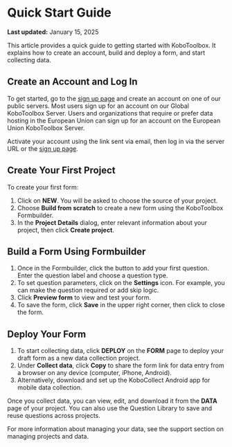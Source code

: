 # Quick Start Guide

**Last updated:** January 15, 2025

This article provides a quick guide to getting started with KoboToolbox. It explains how to create an account, build and deploy a form, and start collecting data.

## Create an Account and Log In

To get started, go to the [sign up page](https://www.kobotoolbox.org/sign-up/) and create an account on one of our public servers. Most users sign up for an account on our Global KoboToolbox Server. Users and organizations that require or prefer data hosting in the European Union can sign up for an account on the European Union KoboToolbox Server.

Activate your account using the link sent via email, then log in via the server URL or the [sign up page](https://www.kobotoolbox.org/sign-up/).

## Create Your First Project

To create your first form:

1. Click on **NEW**. You will be asked to choose the source of your project.
2. Choose **Build from scratch** to create a new form using the KoboToolbox Formbuilder.
3. In the **Project Details** dialog, enter relevant information about your project, then click **Create project**.

## Build a Form Using Formbuilder

1. Once in the Formbuilder, click the <i class="k-icon-plus"></i> button to add your first question. Enter the question label and choose a question type.
2. To set question parameters, click on the <i class="k-icon-settings"></i> **Settings** icon. For example, you can make the question required or add skip logic.
3. Click <i class="k-icon-view"></i> **Preview form** to view and test your form.
4. To save the form, click **Save** in the upper right corner, then click <i class="k-icon-close"></i> to close the form.

## Deploy Your Form

1. To start collecting data, click **DEPLOY** on the **FORM** page to deploy your draft form as a new data collection project.
2. Under **Collect data**, click **Copy** to share the form link for data entry from a browser on any device (computer, iPhone, Android).
3. Alternatively, download and set up the KoboCollect Android app for mobile data collection.

Once you collect data, you can view, edit, and download it from the **DATA** page of your project. You can also use the Question Library to save and reuse questions across projects.

For more information about managing your data, see the support section on managing projects and data.
